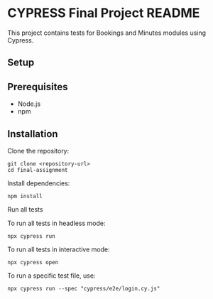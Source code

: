 # CYPRESS Final Project README
This project contains tests for Bookings and Minutes modules using Cypress.

## Setup


## Prerequisites
- Node.js 
- npm  

## Installation
Clone the repository:
```
git clone <repository-url>
cd final-assignment
```
Install dependencies:
```
npm install
```
Run all tests

To run all tests in headless mode:
```
npx cypress run
```
To run all tests in interactive mode:
```
npx cypress open
```

To run a specific test file, use:
```
npx cypress run --spec "cypress/e2e/login.cy.js"
```